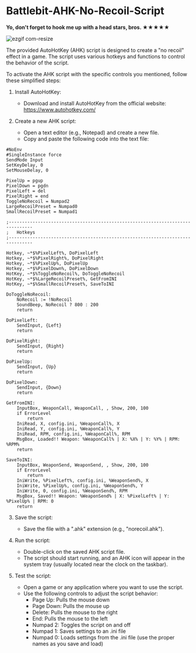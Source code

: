# Battlebit-AHK-No-Recoil-Script

<b>Yo, don't forget to hook me up with a head stars, bros. ★★★★★ </b>

![ezgif com-resize](https://github.com/amaralkaff/Battlebit-AHK-No-Recoil-Script/assets/104537377/42c838ab-46ca-455d-bec6-dc81bf2f7540)

The provided AutoHotKey (AHK) script is designed to create a "no recoil" effect in a game. The script uses various hotkeys and functions to control the behavior of the script.

To activate the AHK script with the specific controls you mentioned, follow these simplified steps:

1. Install AutoHotKey:
   - Download and install AutoHotKey from the official website: https://www.autohotkey.com/

2. Create a new AHK script:
   - Open a text editor (e.g., Notepad) and create a new file.
   - Copy and paste the following code into the text file:

```ahk
#NoEnv
#SingleInstance force
SendMode Input
SetKeyDelay, 0
SetMouseDelay, 0

PixelUp = pgup
PixelDown = pgdn
PixelLeft = del
PixelRight = end
ToggleNoRecoil = Numpad2
LargeRecoilPreset = Numpad0
SmallRecoilPreset = Numpad1

;-------------------------------------------------------------------------------
;	Hotkeys
;-------------------------------------------------------------------------------

Hotkey, ~*$%PixelLeft%, DoPixelLeft
Hotkey, ~*$%PixelRight%, DoPixelRight
Hotkey, ~*$%PixelUp%, DoPixelUp
Hotkey, ~*$%PixelDown%, DoPixelDown
HotKey, ~*$%ToggleNoRecoil%, DoToggleNoRecoil
HotKey, ~*$%LargeRecoilPreset%, GetFromINI
HotKey, ~*$%SmallRecoilPreset%, SaveToINI

DoToggleNoRecoil:
    NoRecoil := !NoRecoil
    SoundBeep, NoRecoil ? 800 : 200
    return

DoPixelLeft:
    SendInput, {Left}
    return

DoPixelRight:
    SendInput, {Right}
    return

DoPixelUp:
    SendInput, {Up}
    return

DoPixelDown:
    SendInput, {Down}
    return

GetFromINI:
    InputBox, WeaponCall, WeaponCall, , Show, 200, 100
    if ErrorLevel
        return
    IniRead, X, config.ini, %WeaponCall%, X
    IniRead, Y, config.ini, %WeaponCall%, Y
    IniRead, RPM, config.ini, %WeaponCall%, RPM
    MsgBox, Loaded!! Weapon: %WeaponCall% | X: %X% | Y: %Y% | RPM: %RPM%
    return

SaveToINI:
    InputBox, WeaponSend, WeaponSend, , Show, 200, 100
    if ErrorLevel
        return
    IniWrite, %PixelLeft%, config.ini, %WeaponSend%, X
    IniWrite, %PixelUp%, config.ini, %WeaponSend%, Y
    IniWrite, 0, config.ini, %WeaponSend%, RPM
    MsgBox, Saved!! Weapon: %WeaponSend% | X: %PixelLeft% | Y: %PixelUp% | RPM: 0
    return
```

3. Save the script:
   - Save the file with a ".ahk" extension (e.g., "norecoil.ahk").

4. Run the script:
   - Double-click on the saved AHK script file.
   - The script should start running, and an AHK icon will appear in the system tray (usually located near the clock on the taskbar).

5. Test the script:
   - Open a game or any application where you want to use the script.
   - Use the following controls to adjust the script behavior:
     - Page Up: Pulls the mouse down
     - Page Down: Pulls the mouse up
     - Delete: Pulls the mouse to the right
     - End: Pulls the mouse to the left
     - Numpad 2: Toggles the script on and off
     - Numpad 1: Saves settings to an .ini file
     - Numpad 0: Loads settings from the .ini file (use the proper names as you save and load)


